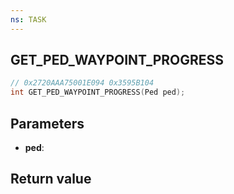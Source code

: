 ```yaml
---
ns: TASK
---
```

## GET_PED_WAYPOINT_PROGRESS

```c
// 0x2720AAA75001E094 0x3595B104
int GET_PED_WAYPOINT_PROGRESS(Ped ped);
```

## Parameters
* **ped**: 

## Return value
